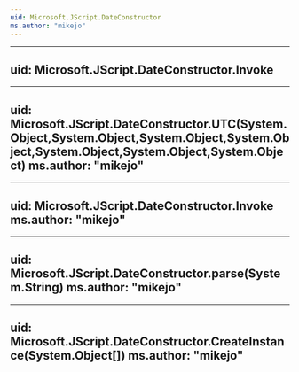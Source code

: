```yaml
---
uid: Microsoft.JScript.DateConstructor
ms.author: "mikejo"
---
```


---
uid: Microsoft.JScript.DateConstructor.Invoke
---

---
uid: Microsoft.JScript.DateConstructor.UTC(System.Object,System.Object,System.Object,System.Object,System.Object,System.Object,System.Object)
ms.author: "mikejo"
---

---
uid: Microsoft.JScript.DateConstructor.Invoke
ms.author: "mikejo"
---

---
uid: Microsoft.JScript.DateConstructor.parse(System.String)
ms.author: "mikejo"
---

---
uid: Microsoft.JScript.DateConstructor.CreateInstance(System.Object[])
ms.author: "mikejo"
---
